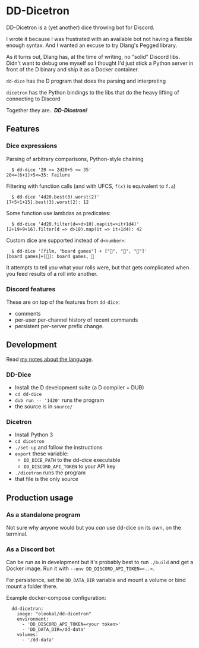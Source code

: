 # DD-Dicetron

DD-Dicetron is a (yet another) dice throwing bot for Discord.

I wrote it because I was frustrated with an available bot not having a
flexible enough syntax. And I wanted an excuse to try Dlang's Pegged library.

As it turns out, Dlang has, at the time of writing, no "solid" Discord libs.
Didn't want to debug one myself so I thought I'd just stick a Python server
in front of the D binary and ship it as a Docker container.

`dd-dice` has the D program that does the parsing and interpreting

`dicetron` has the Python bindings to the libs that do the heavy lifting of
connecting to Discord

Together they are.. ***DD-Dicetron!***

## Features

### Dice expressions

Parsing of arbitrary comparisons, Python-style chaining
```
  $ dd-dice '20 <= 2d20+5 <= 35'
20<=[6+1]+5<=35: Failure
```
Filtering with function calls (and with UFCS, `f(x)` is equivalent to `f.a`)
```
  $ dd-dice '4d20.best(3).worst(2)'
[7+5+1+15].best(3).worst(2): 12
```
Some function use lambdas as predicates:
```
  $ dd-dice '4d20.filter(d=>d>10).map(it=>it+1d4)'
[2+19+9+16].filter(d => d>10).map(it => it+1d4): 42
```

Custom dice are supported instead of `d<number>`:
```
  $ dd-dice '[film, "board games"] + ["🍕", "🍔", "🥗"]'
[board games]+[🍔]: board games, 🍔
```

It attempts to tell you what your rolls were, but that gets complicated when
you feed results of a roll into another.

### Discord features

These are on top of the features from `dd-dice`:

 - comments
 - per-user per-channel history of recent commands
 - persistent per-server prefix change.


## Development

Read [my notes about the language](/language.md).

### DD-Dice

 - Install the D development suite (a D compiler + DUB)
 - `cd dd-dice`
 - `dub run -- '1d20'` runs the program
 - the source is in `source/`

### Dicetron

 - Install Python 3
 - `cd dicetron`
 - `./set-up` and follow the instructions
 - `export` these variable:
   - `DD_DICE_PATH` to the dd-dice executable
   - `DD_DISCORD_API_TOKEN` to your API key
 - `./dicetron` runs the program
 - that file is the only source

## Production usage

### As a standalone program

Not sure why anyone would but you _can_ use dd-dice on its own, on the terminal.

### As a Discord bot

Can be run as in development but it's probably best to run `./build` and get
a Docker image. Run it with `--env DD_DISCORD_API_TOKEN=<..>`.

For persistence, set the `DD_DATA_DIR` variable and mount a volume or bind mount
a folder there.

Example docker-compose configuration:
```
  dd-dicetron:
    image: "oleobal/dd-dicetron"
    environment:
      - 'DD_DISCORD_API_TOKEN=<your token>'
      - 'DD_DATA_DIR=/dd-data'
    volumes:
      - '/dd-data'
```